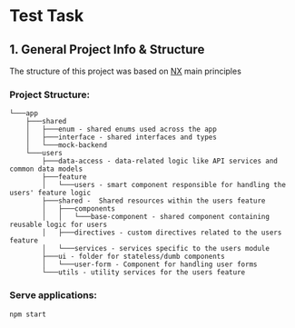# Test Task

## 1. General Project Info & Structure

The structure of this project was based on [NX][NX] main principles


### Project Structure:
```
└───app
    ├───shared
    │   ├───enum - shared enums used across the app
    │   ├───interface - shared interfaces and types
    │   └───mock-backend
    └───users
        ├───data-access - data-related logic like API services and common data models
        ├───feature 
        │   └───users - smart component responsible for handling the users' feature logic
        ├───shared -  Shared resources within the users feature
        │   ├───components
        │   │   └───base-component - shared component containing reusable logic for users
        │   ├───directives - custom directives related to the users feature
        │   └───services - services specific to the users module
        ├───ui - folder for stateless/dumb components
        │   └───user-form - Component for handling user forms
        └───utils - utility services for the users feature
```

[nx]: https://nx.dev/


### Serve applications:
```bash
npm start
```
